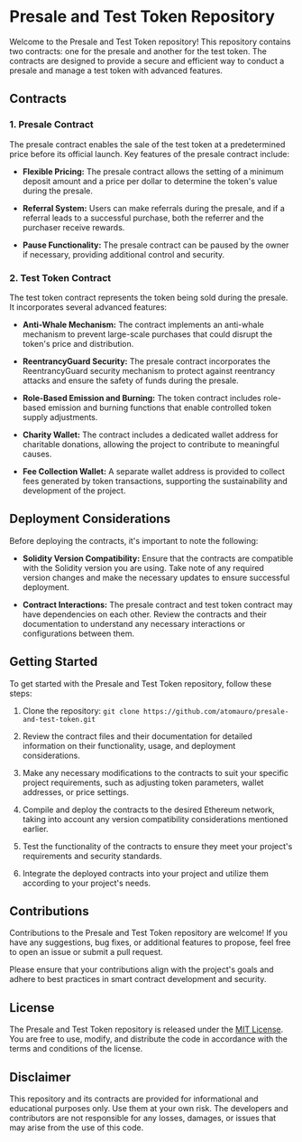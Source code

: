 # Presale and Test Token Repository

Welcome to the Presale and Test Token repository! This repository contains two contracts: one for the presale and another for the test token. The contracts are designed to provide a secure and efficient way to conduct a presale and manage a test token with advanced features.

## Contracts

### 1. Presale Contract

The presale contract enables the sale of the test token at a predetermined price before its official launch. Key features of the presale contract include:

- **Flexible Pricing:** The presale contract allows the setting of a minimum deposit amount and a price per dollar to determine the token's value during the presale.

- **Referral System:** Users can make referrals during the presale, and if a referral leads to a successful purchase, both the referrer and the purchaser receive rewards.

- **Pause Functionality:** The presale contract can be paused by the owner if necessary, providing additional control and security.

### 2. Test Token Contract

The test token contract represents the token being sold during the presale. It incorporates several advanced features:

- **Anti-Whale Mechanism:** The contract implements an anti-whale mechanism to prevent large-scale purchases that could disrupt the token's price and distribution.

- **ReentrancyGuard Security:** The presale contract incorporates the ReentrancyGuard security mechanism to protect against reentrancy attacks and ensure the safety of funds during the presale.

- **Role-Based Emission and Burning:** The token contract includes role-based emission and burning functions that enable controlled token supply adjustments.

- **Charity Wallet:** The contract includes a dedicated wallet address for charitable donations, allowing the project to contribute to meaningful causes.

- **Fee Collection Wallet:** A separate wallet address is provided to collect fees generated by token transactions, supporting the sustainability and development of the project.

## Deployment Considerations

Before deploying the contracts, it's important to note the following:

- **Solidity Version Compatibility:** Ensure that the contracts are compatible with the Solidity version you are using. Take note of any required version changes and make the necessary updates to ensure successful deployment.

- **Contract Interactions:** The presale contract and test token contract may have dependencies on each other. Review the contracts and their documentation to understand any necessary interactions or configurations between them.

## Getting Started

To get started with the Presale and Test Token repository, follow these steps:

1. Clone the repository: `git clone https://github.com/atomauro/presale-and-test-token.git`

2. Review the contract files and their documentation for detailed information on their functionality, usage, and deployment considerations.

3. Make any necessary modifications to the contracts to suit your specific project requirements, such as adjusting token parameters, wallet addresses, or price settings.

4. Compile and deploy the contracts to the desired Ethereum network, taking into account any version compatibility considerations mentioned earlier.

5. Test the functionality of the contracts to ensure they meet your project's requirements and security standards.

6. Integrate the deployed contracts into your project and utilize them according to your project's needs.

## Contributions

Contributions to the Presale and Test Token repository are welcome! If you have any suggestions, bug fixes, or additional features to propose, feel free to open an issue or submit a pull request.

Please ensure that your contributions align with the project's goals and adhere to best practices in smart contract development and security.

## License

The Presale and Test Token repository is released under the [MIT License](LICENSE). You are free to use, modify, and distribute the code in accordance with the terms and conditions of the license.

## Disclaimer

This repository and its contracts are provided for informational and educational purposes only. Use them at your own risk. The developers and contributors are not responsible for any losses, damages, or issues that may arise from the use of this code.
